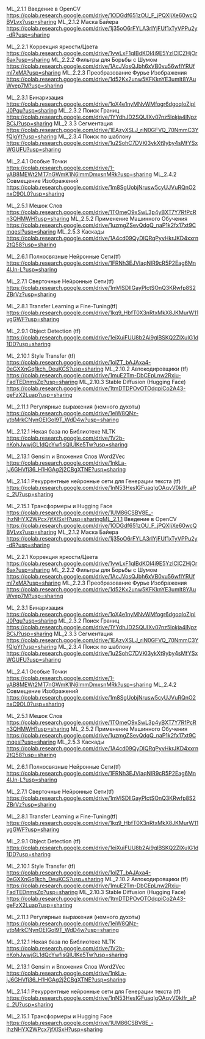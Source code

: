 ML_2.1.1 Введение в OpenCV <br />
https://colab.research.google.com/drive/1ODGdf651zOU_F_jPQXIjXe60wcQBVLvx?usp=sharing
ML_2.1.2 Маска Байера<br />
https://colab.research.google.com/drive/1j35oO6rFYLA3rlYjFUf1xTyVPPu2y-dR?usp=sharing

ML_2.2.1 Коррекция яркости/Цвета<br />
https://colab.research.google.com/drive/1vwLxF1qIBdKOI4i9E5YzIClCZHjOr6ax?usp=sharing
ML_2.2.2 Фильтры для Борьбы с Шумом<br />
https://colab.research.google.com/drive/1AcJVosQJbh6xVB0vu56wflYRUfml7xMA?usp=sharing
ML_2.2.3 Преобразование Фурье Изображения<br />
https://colab.research.google.com/drive/1d52Kx2unw5KFKknYE3umIt8YAuWvep7M?usp=sharing

ML_2.3.1 Бинаризация<br />
https://colab.research.google.com/drive/1oX4e1nyMNvWMfogr6dgoqloZipIJ0Pqu?usp=sharing
ML_2.3.2 Поиск Границ<br />
https://colab.research.google.com/drive/1YYdhJD2SQUIXv07nz5lokja4lNpzBCiJ?usp=sharing
ML_2.3.3 Сегментация<br />
https://colab.research.google.com/drive/1EAzyXSLJ_riN0GFVQ_70NmmC3YfQlgYt?usp=sharing
ML_2.3.4 Поиск по шаблону<br />
https://colab.research.google.com/drive/1u2SohC7DVKI3ykXt9yby4sMfYSxWGUFU?usp=sharing

ML_2.4.1 Особые Точки<br />
https://colab.research.google.com/drive/1-yAB8MEWt2MT7nGWmK1N6lmmDmxsnMRk?usp=sharing
ML_2.4.2 Совмещение Изображений<br />
https://colab.research.google.com/drive/1m8SgUobjNrusw5cyUJVuRQnO2nxC9OL0?usp=sharing

ML_2.5.1 Мешок Слов<br />
https://colab.research.google.com/drive/1TOmeO9xSwL3p4yBXT7Y7RfPcRn3QHMWH?usp=sharing
ML_2.5.2 Применение Машинного Обучения<br />
https://colab.research.google.com/drive/1uzmgZSevQdqQ_naP1k2fx17xt9Cmqesl?usp=sharing
ML_2.5.3 Каскады<br />
https://colab.research.google.com/drive/1A4cd09QyDIQRqPyvHkrJKD4xxrn2tQ58?usp=sharing

ML_2.6.1 Полносвязные Нейронные Сети(tf)<br />
https://colab.research.google.com/drive/1FRNh3EJVIaqNlR9cR5P2Eag6Mn4lJn-L?usp=sharing

ML_2.7.1 Сверточные Нейронные Сети(tf)<br />
https://colab.research.google.com/drive/1mVISDlIGayPIctSOnQ3KRwfp8S2ZBrVz?usp=sharing

ML_2.8.1 Transfer Learning и Fine-Tuning(tf)<br />
https://colab.research.google.com/drive/1kq9_HbfT0X3nRtxMkX8JKMurW11ygGWF?usp=sharing

ML_2.9.1 Object Detection (tf) <br />
https://colab.research.google.com/drive/1eiXuiFUU8b2Ai9glBSKQ2ZlXuIG1d1DD?usp=sharing

ML_2.10.1 Style Transfer (tf)<br />
https://colab.research.google.com/drive/1olZT_bAJAxa4-0eGXXnGq1kch_DeuKCS?usp=sharing
ML_2.10.2 Автокодировщики (tf)<br />
https://colab.research.google.com/drive/1muE2Tm-DbCEpLnw2Rxiu-FadTEDnmsZp?usp=sharing
ML_2.10.3 Stable Diffusion (Hugging Face)<br />
https://colab.research.google.com/drive/1tmDTDPOvOTOdqpiCo2A43-geFzX2Luap?usp=sharing



ML_2.11.1 Регулярные выражения (немного духоты)<br />
https://colab.research.google.com/drive/1eiW8QNz-ytbMrkCNynOEIGoI9T_WdD4w?usp=sharing

ML_2.12.1 Некая база по Библиотеке NLTK<br />
https://colab.research.google.com/drive/1V2b-nKohJwwjGL1dQcYwfisQIUlKe5Tw?usp=sharing

ML_2.13.1 Gensim и Вложения Слов Word2Vec<br />
https://colab.research.google.com/drive/1nkLa-jJ6GHVfj36_H1HGAg2j2CBgXTNE?usp=sharing

ML_2.14.1 Рекуррентные нейронные сети для Генерации текста (tf)<br />
https://colab.research.google.com/drive/1nN53HesIGFuaqIgOAqyV0kIfr_aPc_2U?usp=sharing

ML_2.15.1 Трансформеры и Hugging Face <br />
https://colab.research.google.com/drive/1UM86CSBV8E_-lhzNHYX2WPcx7jfXlSxH?usp=sharingML_2.1.1 Введение в OpenCV <br />
https://colab.research.google.com/drive/1ODGdf651zOU_F_jPQXIjXe60wcQBVLvx?usp=sharing
ML_2.1.2 Маска Байера<br />
https://colab.research.google.com/drive/1j35oO6rFYLA3rlYjFUf1xTyVPPu2y-dR?usp=sharing

ML_2.2.1 Коррекция яркости/Цвета<br />
https://colab.research.google.com/drive/1vwLxF1qIBdKOI4i9E5YzIClCZHjOr6ax?usp=sharing
ML_2.2.2 Фильтры для Борьбы с Шумом<br />
https://colab.research.google.com/drive/1AcJVosQJbh6xVB0vu56wflYRUfml7xMA?usp=sharing
ML_2.2.3 Преобразование Фурье Изображения<br />
https://colab.research.google.com/drive/1d52Kx2unw5KFKknYE3umIt8YAuWvep7M?usp=sharing

ML_2.3.1 Бинаризация<br />
https://colab.research.google.com/drive/1oX4e1nyMNvWMfogr6dgoqloZipIJ0Pqu?usp=sharing
ML_2.3.2 Поиск Границ<br />
https://colab.research.google.com/drive/1YYdhJD2SQUIXv07nz5lokja4lNpzBCiJ?usp=sharing
ML_2.3.3 Сегментация<br />
https://colab.research.google.com/drive/1EAzyXSLJ_riN0GFVQ_70NmmC3YfQlgYt?usp=sharing
ML_2.3.4 Поиск по шаблону<br />
https://colab.research.google.com/drive/1u2SohC7DVKI3ykXt9yby4sMfYSxWGUFU?usp=sharing

ML_2.4.1 Особые Точки<br />
https://colab.research.google.com/drive/1-yAB8MEWt2MT7nGWmK1N6lmmDmxsnMRk?usp=sharing
ML_2.4.2 Совмещение Изображений<br />
https://colab.research.google.com/drive/1m8SgUobjNrusw5cyUJVuRQnO2nxC9OL0?usp=sharing

ML_2.5.1 Мешок Слов<br />
https://colab.research.google.com/drive/1TOmeO9xSwL3p4yBXT7Y7RfPcRn3QHMWH?usp=sharing
ML_2.5.2 Применение Машинного Обучения<br />
https://colab.research.google.com/drive/1uzmgZSevQdqQ_naP1k2fx17xt9Cmqesl?usp=sharing
ML_2.5.3 Каскады<br />
https://colab.research.google.com/drive/1A4cd09QyDIQRqPyvHkrJKD4xxrn2tQ58?usp=sharing

ML_2.6.1 Полносвязные Нейронные Сети(tf)<br />
https://colab.research.google.com/drive/1FRNh3EJVIaqNlR9cR5P2Eag6Mn4lJn-L?usp=sharing

ML_2.7.1 Сверточные Нейронные Сети(tf)<br />
https://colab.research.google.com/drive/1mVISDlIGayPIctSOnQ3KRwfp8S2ZBrVz?usp=sharing

ML_2.8.1 Transfer Learning и Fine-Tuning(tf)<br />
https://colab.research.google.com/drive/1kq9_HbfT0X3nRtxMkX8JKMurW11ygGWF?usp=sharing

ML_2.9.1 Object Detection (tf) <br />
https://colab.research.google.com/drive/1eiXuiFUU8b2Ai9glBSKQ2ZlXuIG1d1DD?usp=sharing

ML_2.10.1 Style Transfer (tf)<br />
https://colab.research.google.com/drive/1olZT_bAJAxa4-0eGXXnGq1kch_DeuKCS?usp=sharing
ML_2.10.2 Автокодировщики (tf)<br />
https://colab.research.google.com/drive/1muE2Tm-DbCEpLnw2Rxiu-FadTEDnmsZp?usp=sharing
ML_2.10.3 Stable Diffusion (Hugging Face)<br />
https://colab.research.google.com/drive/1tmDTDPOvOTOdqpiCo2A43-geFzX2Luap?usp=sharing



ML_2.11.1 Регулярные выражения (немного духоты)<br />
https://colab.research.google.com/drive/1eiW8QNz-ytbMrkCNynOEIGoI9T_WdD4w?usp=sharing

ML_2.12.1 Некая база по Библиотеке NLTK<br />
https://colab.research.google.com/drive/1V2b-nKohJwwjGL1dQcYwfisQIUlKe5Tw?usp=sharing

ML_2.13.1 Gensim и Вложения Слов Word2Vec<br />
https://colab.research.google.com/drive/1nkLa-jJ6GHVfj36_H1HGAg2j2CBgXTNE?usp=sharing

ML_2.14.1 Рекуррентные нейронные сети для Генерации текста (tf)<br />
https://colab.research.google.com/drive/1nN53HesIGFuaqIgOAqyV0kIfr_aPc_2U?usp=sharing

ML_2.15.1 Трансформеры и Hugging Face <br />
https://colab.research.google.com/drive/1UM86CSBV8E_-lhzNHYX2WPcx7jfXlSxH?usp=sharing
